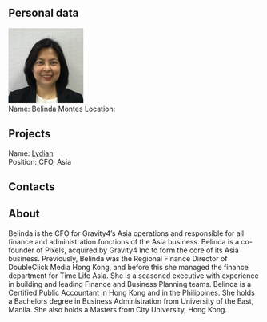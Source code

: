 ## Personal data
![ photo](../people/photo/belinda_montes.jpg)  
Name:  Belinda Montes 
Location: 
## Projects 
Name: [Lydian](../projects/lydian.md)  
Position: CFO, Asia  
## Contacts
## About
Belinda is the CFO for Gravity4’s Asia operations and responsible for all finance and administration functions of the Asia business. Belinda is a co-founder of Pixels, acquired by Gravity4 Inc to form the core of its Asia business. Previously, Belinda was the Regional Finance Director of DoubleClick Media Hong Kong, and before this she managed the finance department for Time Life Asia. She is a seasoned executive with experience in building and leading Finance and Business Planning teams. Belinda is a Certified Public Accountant in Hong Kong and in the Philippines. She holds a Bachelors degree in Business Administration from University of the East, Manila. She also holds a Masters from City University, Hong Kong.